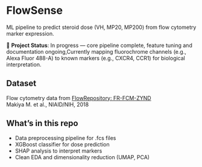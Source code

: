 # FlowSense

ML pipeline to predict steroid dose (VH, MP20, MP200) from flow cytometry marker expression.

🚧 **Project Status**: In progress — core pipeline complete, feature tuning and documentation ongoing,Currently mapping fluorochrome channels (e.g., Alexa Fluor 488-A) to known markers (e.g., CXCR4, CCR1) for biological interpretation.

## Dataset

Flow cytometry data from [FlowRepository: FR-FCM-ZYND](https://flowrepository.org/id/FR-FCM-ZYND)  
Makiya M. et al., NIAID/NIH, 2018

## What’s in this repo

- Data preprocessing pipeline for .fcs files
- XGBoost classifier for dose prediction
- SHAP analysis to interpret markers
- Clean EDA and dimensionality reduction (UMAP, PCA)
